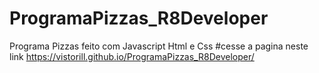 # ProgramaPizzas_R8Developer
Programa Pizzas feito com Javascript Html e Css 
#cesse a  pagina  neste link 
https://vistorill.github.io/ProgramaPizzas_R8Developer/

